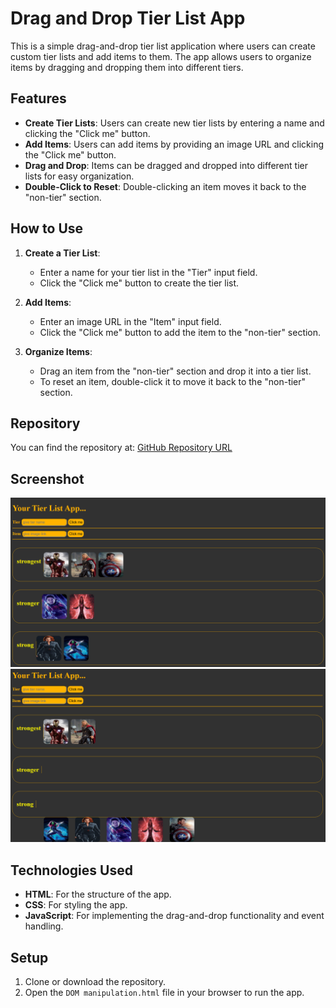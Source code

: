 # Drag and Drop Tier List App

This is a simple drag-and-drop tier list application where users can create custom tier lists and add items to them. The app allows users to organize items by dragging and dropping them into different tiers.

## Features

- **Create Tier Lists**: Users can create new tier lists by entering a name and clicking the "Click me" button.
- **Add Items**: Users can add items by providing an image URL and clicking the "Click me" button.
- **Drag and Drop**: Items can be dragged and dropped into different tier lists for easy organization.
- **Double-Click to Reset**: Double-clicking an item moves it back to the "non-tier" section.

## How to Use

1. **Create a Tier List**:
   - Enter a name for your tier list in the "Tier" input field.
   - Click the "Click me" button to create the tier list.

2. **Add Items**:
   - Enter an image URL in the "Item" input field.
   - Click the "Click me" button to add the item to the "non-tier" section.

3. **Organize Items**:
   - Drag an item from the "non-tier" section and drop it into a tier list.
   - To reset an item, double-click it to move it back to the "non-tier" section.

## Repository

You can find the repository at: [GitHub Repository URL](https://github.com/srishithsaireddycheruku/Tier-List-App.git)

## Screenshot

![Screenshot of the app](1.png)
![Screenshot of the app](2.png)

## Technologies Used

- **HTML**: For the structure of the app.
- **CSS**: For styling the app.
- **JavaScript**: For implementing the drag-and-drop functionality and event handling.

## Setup

1. Clone or download the repository.
2. Open the `DOM manipulation.html` file in your browser to run the app.

